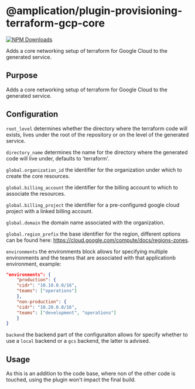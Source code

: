 # @amplication/plugin-provisioning-terraform-gcp-core

[![NPM Downloads](https://img.shields.io/npm/dt/@amplication/plugin-provisioning-terraform-gcp-core)](https://www.npmjs.com/package/@amplication/plugin-provisioning-terraform-gcp-core)

Adds a core networking setup of terraform for Google Cloud to the generated service.

## Purpose

Adds a core networking setup of terraform for Google Cloud to the generated service.

## Configuration

`root_level` determines whether the directory where the terraform code will exists, lives under the root of the repository or on the level of the generated service.

`directory_name` determines the name for the directory where the generated code will live under, defaults to 'terraform'.

`global.organization_id` the identifier for the organization under which to create the core resources.

`global.billing_account` the identifier for the billing account to which to associate the resources.

`global.billing_project` the identifier for a pre-configured google cloud project with a linked billing account.

`global.domain` the domain name associated with the organization.

`global.region_prefix` the base identifier for the region, different options can be found here: https://cloud.google.com/compute/docs/regions-zones.

`environments` the environments block allows for specifying multiple environments and the teams that are associated with that applicationb environment, example:

```json
"environments": {
    "production": {
    "cidr": "10.10.0.0/16",
    "teams": ["operations"]
    },
    "non-production": {
    "cidr": "10.20.0.0/16",
    "teams": ["development", "operations"]
    }
}
```

`backend` the backend part of the configuraiton allows for specify whether to use a `local` backend or a `gcs` backend, the latter is advised.

## Usage

As this is an addition to the code base, where non of the other code is touched, using the plugin won't impact the final build.
